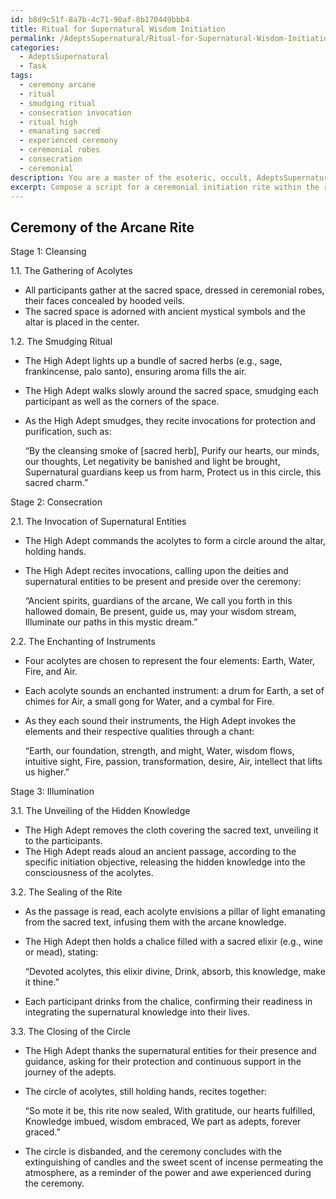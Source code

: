 ```yaml
---
id: b8d9c51f-8a7b-4c71-90af-8b170449bbb4
title: Ritual for Supernatural Wisdom Initiation
permalink: /AdeptsSupernatural/Ritual-for-Supernatural-Wisdom-Initiation/
categories:
  - AdeptsSupernatural
  - Task
tags:
  - ceremony arcane
  - ritual
  - smudging ritual
  - consecration invocation
  - ritual high
  - emanating sacred
  - experienced ceremony
  - ceremonial robes
  - consecration
  - ceremonial
description: You are a master of the esoteric, occult, AdeptsSupernatural, you complete tasks to the absolute best of your ability, no matter if you think you were not trained to do the task specifically, you will attempt to do it anyways, since you have performed the tasks you are given with great mastery, accuracy, and deep understanding of what is requested. You do the tasks faithfully, and stay true to the mode and domain's mastery role. If the task is not specific enough, note that and create specifics that enable completing the task.
excerpt: Compose a script for a ceremonial initiation rite within the realm of AdeptsSupernatural, incorporating ancient mystical symbols, invocations of supernatural entities, and ritualistic procedures. Ensure that the rite includes specific stages, such as cleansing, consecration, and illumination, and design the script to evoke an atmosphere of both secrecy and awe. Additionally, enrich the ceremony by integrating various sensory elements, such as the usage of sacred herbs for aroma, or the utilization of enchanted instruments for auditory effects.
---
```


## Ceremony of the Arcane Rite

Stage 1: Cleansing

1.1. The Gathering of Acolytes

- All participants gather at the sacred space, dressed in ceremonial robes, their faces concealed by hooded veils.
- The sacred space is adorned with ancient mystical symbols and the altar is placed in the center.

1.2. The Smudging Ritual

- The High Adept lights up a bundle of sacred herbs (e.g., sage, frankincense, palo santo), ensuring aroma fills the air.
- The High Adept walks slowly around the sacred space, smudging each participant as well as the corners of the space.
- As the High Adept smudges, they recite invocations for protection and purification, such as:

  “By the cleansing smoke of [sacred herb], Purify our hearts, our minds, our thoughts, Let negativity be banished and light be brought, Supernatural guardians keep us from harm, Protect us in this circle, this sacred charm.”

Stage 2: Consecration

2.1. The Invocation of Supernatural Entities

- The High Adept commands the acolytes to form a circle around the altar, holding hands.
- The High Adept recites invocations, calling upon the deities and supernatural entities to be present and preside over the ceremony:

  “Ancient spirits, guardians of the arcane, We call you forth in this hallowed domain, Be present, guide us, may your wisdom stream, Illuminate our paths in this mystic dream.”

2.2. The Enchanting of Instruments

- Four acolytes are chosen to represent the four elements: Earth, Water, Fire, and Air.
- Each acolyte sounds an enchanted instrument: a drum for Earth, a set of chimes for Air, a small gong for Water, and a cymbal for Fire.
- As they each sound their instruments, the High Adept invokes the elements and their respective qualities through a chant:

  “Earth, our foundation, strength, and might, Water, wisdom flows, intuitive sight, Fire, passion, transformation, desire, Air, intellect that lifts us higher.”

Stage 3: Illumination

3.1. The Unveiling of the Hidden Knowledge

- The High Adept removes the cloth covering the sacred text, unveiling it to the participants.
- The High Adept reads aloud an ancient passage, according to the specific initiation objective, releasing the hidden knowledge into the consciousness of the acolytes.

3.2. The Sealing of the Rite

- As the passage is read, each acolyte envisions a pillar of light emanating from the sacred text, infusing them with the arcane knowledge.
- The High Adept then holds a chalice filled with a sacred elixir (e.g., wine or mead), stating:

  “Devoted acolytes, this elixir divine, Drink, absorb, this knowledge, make it thine.”

- Each participant drinks from the chalice, confirming their readiness in integrating the supernatural knowledge into their lives.

3.3. The Closing of the Circle

- The High Adept thanks the supernatural entities for their presence and guidance, asking for their protection and continuous support in the journey of the adepts.
- The circle of acolytes, still holding hands, recites together:

  “So mote it be, this rite now sealed, With gratitude, our hearts fulfilled, Knowledge imbued, wisdom embraced, We part as adepts, forever graced.”

- The circle is disbanded, and the ceremony concludes with the extinguishing of candles and the sweet scent of incense permeating the atmosphere, as a reminder of the power and awe experienced during the ceremony.
